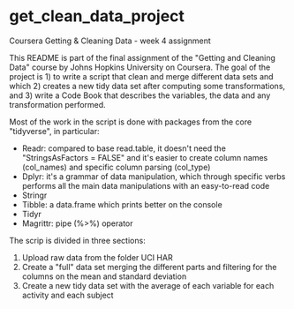 # get_clean_data_project
Coursera Getting &amp; Cleaning Data - week 4 assignment

This README is part of the final assignment of the "Getting and Cleaning Data" course by Johns Hopkins University on Coursera.
The goal of the project is 1) to write a script that clean and merge different data sets and which 2) creates a new tidy data set after computing some transformations, and 3) write a Code Book that describes the variables, the data and any transformation performed.

Most of the work in the script is done with packages from the core "tidyverse", in particular:
- Readr: compared to base read.table, it doesn't need the "StringsAsFactors = FALSE" and it's easier to create column names (col_names) and specific column parsing (col_type)
- Dplyr: it's a grammar of data manipulation, which through specific verbs performs all the main data manipulations with an easy-to-read code
- Stringr
- Tibble: a data.frame which prints better on the console
- Tidyr
- Magrittr: pipe (%>%) operator

The scrip is divided in three sections:
1. Upload raw data from the folder UCI HAR
2. Create a "full" data set merging the different parts and filtering for the columns on the mean and standard deviation
3. Create a new tidy data set with the average of each variable for each activity and each subject
